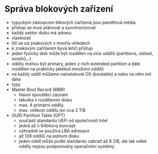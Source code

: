 # Správa blokových zařízení

- typyckým zástupcem blkových zařízená jsou paměťová média
- přístup se musí plánovat a synchronizovat
- každý sektor disku má adresu
- vlastnosti
- liší se od znakových v mnoha ohledech
- k znakovým zařízením bývá lehčí přístup
- jeden fyzický disk může být rozdělen na více oddílů (partitions, oblastí, svazků,..)
- oddíly mohou být primary, jeden z nich extended partition a dále rozdělen na prakticky jakékoli množství oddílů
- na každý oddíl můžeme nainstalovat OS (bootable) a nebo na něm mít data
- typy
- Master Boot Record (MBR)
  - hlavní spouštěcí záznam
  - tabulka s rozdělením disku
  - max. 4 primární oddíly
  - max. velikost oddílu jen cca 2 TiB
- GUID Partition Table (GPT)
  - součástí standardu UEFI od společnosti Intel
  - jedná až o 64bitový koncept
  - výhradně se používá LBA adresace
  - až 128 oddílů na jednom disku
  - jeden oddíl může podle standardu zabratt až 8 ZiB, ale tak velké oddíly nejsou podporovány operačními systémy